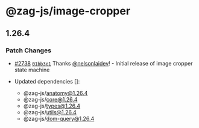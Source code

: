 # @zag-js/image-cropper

## 1.26.4

### Patch Changes

- [#2738](https://github.com/chakra-ui/zag/pull/2738)
  [`01bb3e1`](https://github.com/chakra-ui/zag/commit/01bb3e10d8383f2e294ba6a0dc6c09ec47517bfa) Thanks
  [@nelsonlaidev](https://github.com/nelsonlaidev)! - Initial release of image cropper state machine

- Updated dependencies []:
  - @zag-js/anatomy@1.26.4
  - @zag-js/core@1.26.4
  - @zag-js/types@1.26.4
  - @zag-js/utils@1.26.4
  - @zag-js/dom-query@1.26.4
